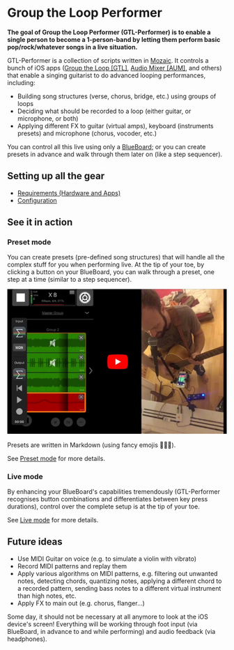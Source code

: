 # Group the Loop Performer

**The goal of Group the Loop Performer (GTL-Performer) is to enable a single person to become a 1-person-band by letting them perform basic pop/rock/whatever songs in a live situation.**

GTL-Performer is a collection of scripts written in [Mozaic](https://apps.apple.com/us/app/mozaic-plugin-workshop/id1457962653). It controls a bunch of iOS apps ([Group the Loop [GTL]](https://apps.apple.com/us/app/group-the-loop/id1029416579), [Audio Mixer [AUM]](https://apps.apple.com/us/app/aum-audio-mixer/id1055636344), and others) that enable a singing guitarist to do advanced looping performances, including:

- Building song structures (verse, chorus, bridge, etc.) using groups of loops
- Deciding what should be recorded to a loop (either guitar, or microphone, or both)
- Applying different FX to guitar (virtual amps), keyboard (instruments presets) and microphone (chorus, vocoder, etc.)

You can control all this live using only a [BlueBoard](https://www.ikmultimedia.com/products/irigblueboard/); or you can create presets in advance and walk through them later on (like a step sequencer).

## Setting up all the gear

- [Requirements (Hardware and Apps)](./REQUIREMENTS.md)
- [Configuration](./CONFIGURATION.md)

## See it in action

### Preset mode

You can create presets (pre-defined song structures) that will handle all the complex stuff for you when performing live. At the tip of your toe, by clicking a button on your BlueBoard, you can walk through a preset, one step at a time (similar to a step sequencer).

[![Josh wants to be a band - Wish you were here (Pink Floyd)](./media/wish-you-were-here.jpg)](https://www.youtube.com/watch?v=qK1rAW2jbXA)

Presets are written in Markdown (using fancy emojis 🎤🎸🎹).

See [Preset mode](./USAGE_PRESET.md) for more details.

### Live mode

By enhancing your BlueBoard's capabilities tremendously (GTL-Performer recognises button combinations and differentiates between key press durations), control over the complete setup is at the tip of your toe.

See [Live mode](./USAGE_LIVE.md) for more details.

## Future ideas

- Use MIDI Guitar on voice (e.g. to simulate a violin with vibrato)
- Record MIDI patterns and replay them
- Apply various algorithms on MIDI patterns, e.g. filtering out unwanted notes, detecting chords, quantizing notes, applying a different chord to a recorded pattern, sending bass notes to a different virtual instrument than high notes, etc.
- Apply FX to main out (e.g. chorus, flanger...)

Some day, it should not be necessary at all anymore to look at the iOS device's screen! Everything will be working through foot input (via BlueBoard, in advance to and while performing) and audio feedback (via headphones).
